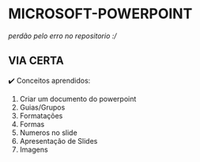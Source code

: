 # MICROSOFT-POWERPOINT

*perdão pelo erro no repositorio :/*

## VIA CERTA
✔️ Conceitos aprendidos:
1. Criar um documento do powerpoint
2. Guias/Grupos
3. Formatações
4. Formas
5. Numeros no slide
6. Apresentação de Slides
7. Imagens

